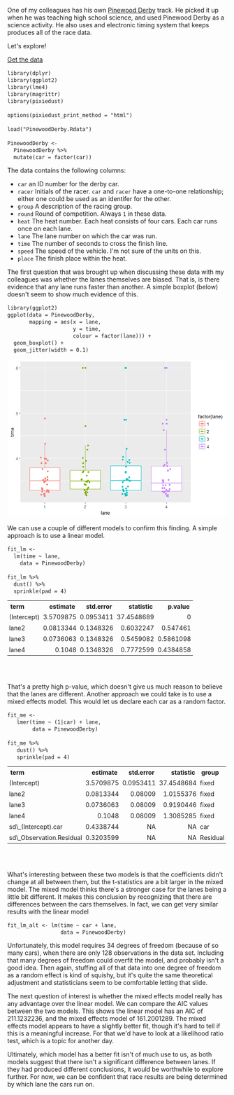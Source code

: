 <!-- 
---
layout: post
title: "Pinewood Derby"
date: 2017-10-28
---
-->
One of my colleagues has his own [Pinewood
Derby](https://en.wikipedia.org/wiki/Pinewood_derby) track. He picked it
up when he was teaching high school science, and used Pinewood Derby as
a science activity. He also uses and electronic timing system that keeps
produces all of the race data.

<!--excerpt-->
Let's explore!

[Get the
data](https://github.com/nutterb/nutterb.github.com/blob/master/public/_posts/PinewoodDerby.Rdata)

    library(dplyr)
    library(ggplot2)
    library(lme4)
    library(magrittr)
    library(pixiedust)

    options(pixiedust_print_method = "html")

    load("PinewoodDerby.Rdata")

    PinewoodDerby <- 
      PinewoodDerby %>% 
      mutate(car = factor(car))

The data contains the following columns:

-   `car` an ID number for the derby car.
-   `racer` Initials of the racer. `car` and `racer` have a one-to-one
    relationship; either one could be used as an identifer for
    the other.
-   `group` A description of the racing group.
-   `round` Round of competition. Always `1` in these data.
-   `heat` The heat number. Each heat consists of four cars. Each car
    runs once on each lane.
-   `lane` The lane number on which the car was run.
-   `time` The number of seconds to cross the finish line.
-   `speed` The speed of the vehicle. I'm not sure of the units on this.
-   `place` The finish place within the heat.

The first question that was brought up when discussing these data with
my colleagues was whether the lanes themselves are biased. That is, is
there evidence that any lane runs faster than another. A simple boxplot
(below) doesn't seem to show much evidence of this.

    library(ggplot2)
    ggplot(data = PinewoodDerby,
           mapping = aes(x = lane,
                         y = time,
                         colour = factor(lane))) + 
      geom_boxplot() + 
      geom_jitter(width = 0.1)

![](2017-10-28-pinewood-derby_files/figure-markdown_strict/unnamed-chunk-2-1.png)

We can use a couple of different models to confirm this finding. A
simple approach is to use a linear model.

    fit_lm <- 
      lm(time ~ lane, 
        data = PinewoodDerby) 

    fit_lm %>% 
      dust() %>% 
      sprinkle(pad = 4)

<!--html_preserve-->
<table align="center" style="border-collapse:collapse;">
<tr>
<th colspan="1" ; rowspan="1" ; style="text-align:left;">
term
</th>
<th colspan="1" ; rowspan="1" ; style="text-align:right;">
estimate
</th>
<th colspan="1" ; rowspan="1" ; style="text-align:right;">
std.error
</th>
<th colspan="1" ; rowspan="1" ; style="text-align:right;">
statistic
</th>
<th colspan="1" ; rowspan="1" ; style="text-align:right;">
p.value
</th>
</tr>
<tr>
<td colspan="1" ; rowspan="1" ; style="text-align:left;padding:4px;">
(Intercept)
</td>
<td colspan="1" ; rowspan="1" ; style="text-align:right;padding:4px;">
3.5709875
</td>
<td colspan="1" ; rowspan="1" ; style="text-align:right;padding:4px;">
0.0953411
</td>
<td colspan="1" ; rowspan="1" ; style="text-align:right;padding:4px;">
37.4548689
</td>
<td colspan="1" ; rowspan="1" ; style="text-align:right;padding:4px;">
0
</td>
</tr>
<tr>
<td colspan="1" ; rowspan="1" ; style="text-align:left;padding:4px;">
lane2
</td>
<td colspan="1" ; rowspan="1" ; style="text-align:right;padding:4px;">
0.0813344
</td>
<td colspan="1" ; rowspan="1" ; style="text-align:right;padding:4px;">
0.1348326
</td>
<td colspan="1" ; rowspan="1" ; style="text-align:right;padding:4px;">
0.6032247
</td>
<td colspan="1" ; rowspan="1" ; style="text-align:right;padding:4px;">
0.547461
</td>
</tr>
<tr>
<td colspan="1" ; rowspan="1" ; style="text-align:left;padding:4px;">
lane3
</td>
<td colspan="1" ; rowspan="1" ; style="text-align:right;padding:4px;">
0.0736063
</td>
<td colspan="1" ; rowspan="1" ; style="text-align:right;padding:4px;">
0.1348326
</td>
<td colspan="1" ; rowspan="1" ; style="text-align:right;padding:4px;">
0.5459082
</td>
<td colspan="1" ; rowspan="1" ; style="text-align:right;padding:4px;">
0.5861098
</td>
</tr>
<tr>
<td colspan="1" ; rowspan="1" ; style="text-align:left;padding:4px;">
lane4
</td>
<td colspan="1" ; rowspan="1" ; style="text-align:right;padding:4px;">
0.1048
</td>
<td colspan="1" ; rowspan="1" ; style="text-align:right;padding:4px;">
0.1348326
</td>
<td colspan="1" ; rowspan="1" ; style="text-align:right;padding:4px;">
0.7772599
</td>
<td colspan="1" ; rowspan="1" ; style="text-align:right;padding:4px;">
0.4384858
</td>
</tr>
</table>
</br></br><!--/html_preserve-->

That's a pretty high p-value, which doesn't give us much reason to
believe that the lanes are different. Another approach we could take is
to use a mixed effects model. This would let us declare each car as a
random factor.

    fit_me <- 
       lmer(time ~ (1|car) + lane,
            data = PinewoodDerby) 

    fit_me %>% 
       dust() %>% 
       sprinkle(pad = 4)

<!--html_preserve-->
<table align="center" style="border-collapse:collapse;">
<tr>
<th colspan="1" ; rowspan="1" ; style="text-align:left;">
term
</th>
<th colspan="1" ; rowspan="1" ; style="text-align:right;">
estimate
</th>
<th colspan="1" ; rowspan="1" ; style="text-align:right;">
std.error
</th>
<th colspan="1" ; rowspan="1" ; style="text-align:right;">
statistic
</th>
<th colspan="1" ; rowspan="1" ; style="text-align:left;">
group
</th>
</tr>
<tr>
<td colspan="1" ; rowspan="1" ; style="text-align:left;padding:4px;">
(Intercept)
</td>
<td colspan="1" ; rowspan="1" ; style="text-align:right;padding:4px;">
3.5709875
</td>
<td colspan="1" ; rowspan="1" ; style="text-align:right;padding:4px;">
0.0953411
</td>
<td colspan="1" ; rowspan="1" ; style="text-align:right;padding:4px;">
37.4548684
</td>
<td colspan="1" ; rowspan="1" ; style="text-align:left;padding:4px;">
fixed
</td>
</tr>
<tr>
<td colspan="1" ; rowspan="1" ; style="text-align:left;padding:4px;">
lane2
</td>
<td colspan="1" ; rowspan="1" ; style="text-align:right;padding:4px;">
0.0813344
</td>
<td colspan="1" ; rowspan="1" ; style="text-align:right;padding:4px;">
0.08009
</td>
<td colspan="1" ; rowspan="1" ; style="text-align:right;padding:4px;">
1.0155376
</td>
<td colspan="1" ; rowspan="1" ; style="text-align:left;padding:4px;">
fixed
</td>
</tr>
<tr>
<td colspan="1" ; rowspan="1" ; style="text-align:left;padding:4px;">
lane3
</td>
<td colspan="1" ; rowspan="1" ; style="text-align:right;padding:4px;">
0.0736063
</td>
<td colspan="1" ; rowspan="1" ; style="text-align:right;padding:4px;">
0.08009
</td>
<td colspan="1" ; rowspan="1" ; style="text-align:right;padding:4px;">
0.9190446
</td>
<td colspan="1" ; rowspan="1" ; style="text-align:left;padding:4px;">
fixed
</td>
</tr>
<tr>
<td colspan="1" ; rowspan="1" ; style="text-align:left;padding:4px;">
lane4
</td>
<td colspan="1" ; rowspan="1" ; style="text-align:right;padding:4px;">
0.1048
</td>
<td colspan="1" ; rowspan="1" ; style="text-align:right;padding:4px;">
0.08009
</td>
<td colspan="1" ; rowspan="1" ; style="text-align:right;padding:4px;">
1.3085285
</td>
<td colspan="1" ; rowspan="1" ; style="text-align:left;padding:4px;">
fixed
</td>
</tr>
<tr>
<td colspan="1" ; rowspan="1" ; style="text-align:left;padding:4px;">
sd\_(Intercept).car
</td>
<td colspan="1" ; rowspan="1" ; style="text-align:right;padding:4px;">
0.4338744
</td>
<td colspan="1" ; rowspan="1" ; style="text-align:right;padding:4px;">
NA
</td>
<td colspan="1" ; rowspan="1" ; style="text-align:right;padding:4px;">
NA
</td>
<td colspan="1" ; rowspan="1" ; style="text-align:left;padding:4px;">
car
</td>
</tr>
<tr>
<td colspan="1" ; rowspan="1" ; style="text-align:left;padding:4px;">
sd\_Observation.Residual
</td>
<td colspan="1" ; rowspan="1" ; style="text-align:right;padding:4px;">
0.3203599
</td>
<td colspan="1" ; rowspan="1" ; style="text-align:right;padding:4px;">
NA
</td>
<td colspan="1" ; rowspan="1" ; style="text-align:right;padding:4px;">
NA
</td>
<td colspan="1" ; rowspan="1" ; style="text-align:left;padding:4px;">
Residual
</td>
</tr>
</table>
</br></br><!--/html_preserve-->

What's interesting between these two models is that the coefficients
didn't change at all between them, but the t-statistics are a bit larger
in the mixed model. The mixed model thinks there's a stronger case for
the lanes being a little bit different. It makes this conclusion by
recognizing that there are differences between the cars themselves. In
fact, we can get very similar results with the linear model

    fit_lm_alt <- lm(time ~ car + lane, 
                     data = PinewoodDerby)

Unfortunately, this model requires 34 degrees of freedom (because of so
many cars), when there are only 128 observations in the data set.
Including that many degrees of freedom could overfit the model, and
probably isn't a good idea. Then again, stuffing all of that data into
one degree of freedom as a random effect is kind of squishy, but it's
quite the same theoretical adjustment and statisticians seem to be
comfortable letting that slide.

The next question of interest is whether the mixed effects model really
has any advantage over the linear model. We can compare the AIC values
between the two models. This shows the linear model has an AIC of
211.1232236, and the mixed effects model of 161.2001289. The mixed
effects model appears to have a slightly better fit, though it's hard to
tell if this is a meaningful increase. For that we'd have to look at a
likelihood ratio test, which is a topic for another day.

Ultimately, which model has a better fit isn't of much use to us, as
both models suggest that there isn't a significant difference between
lanes. If they had produced different conclusions, it would be
worthwhile to explore further. For now, we can be confident that race
results are being determined by which lane the cars run on.
